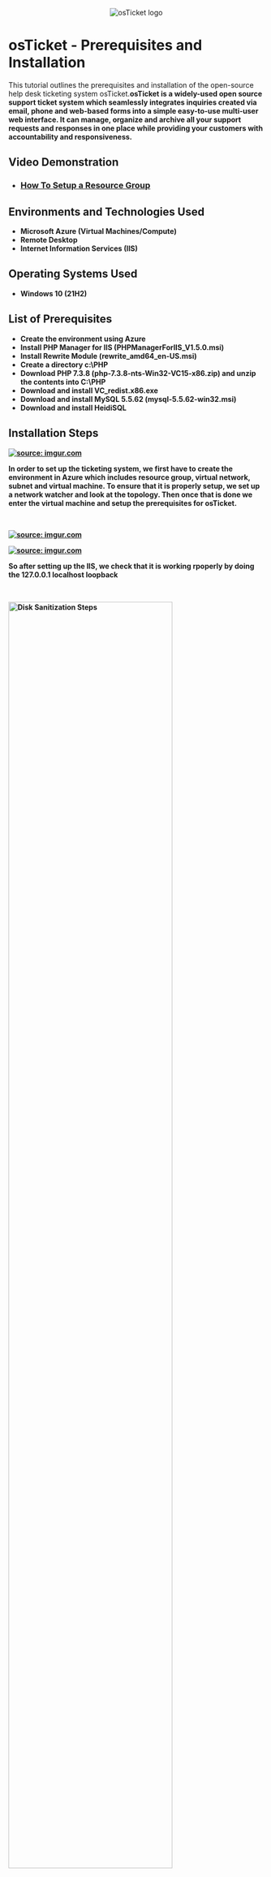 <p align="center">
<img src="https://i.imgur.com/Clzj7Xs.png" alt="osTicket logo"/>
</p>

<h1>osTicket - Prerequisites and Installation</h1>
This tutorial outlines the prerequisites and installation of the open-source help desk ticketing system osTicket.<b>osTicket is a widely-used open source support ticket system which seamlessly integrates inquiries created via email, phone and web-based forms into a simple easy-to-use multi-user web interface. It can manage, organize and archive all your support requests and responses in one place while providing your customers with accountability and responsiveness.<b><br />


<h2>Video Demonstration</h2>

- ### [ How To Setup a Resource Group](https://loom.com/share/a4b3e70ccf6246aa89bed4496dea9a86)

<h2>Environments and Technologies Used</h2>

- Microsoft Azure (Virtual Machines/Compute)
- Remote Desktop
- Internet Information Services (IIS)

<h2>Operating Systems Used </h2>

- Windows 10</b> (21H2)

<h2>List of Prerequisites</h2>

- Create the environment using Azure
- Install PHP Manager for IIS (PHPManagerForIIS_V1.5.0.msi)
- Install Rewrite Module (rewrite_amd64_en-US.msi)
- Create a directory c:\PHP
- Download PHP 7.3.8 (php-7.3.8-nts-Win32-VC15-x86.zip) and unzip the contents into C:\PHP
- Download and install VC_redist.x86.exe
- Download and install MySQL 5.5.62 (mysql-5.5.62-win32.msi)
- Download and install HeidiSQL

<h2>Installation Steps</h2>

<p>
<a href="https://imgur.com/PVgbFv2"><img src="https://i.imgur.com/PVgbFv2.png" title="source: imgur.com" /></a>
</p>
<p>
In order to set up the ticketing system, we first have to create the environment in Azure which includes resource group, virtual network, subnet and virtual machine. To ensure that it is properly setup, we set up a network watcher and look at the topology. Then once that is done we enter the virtual machine and setup the prerequisites for osTicket.
</p>
<br />

<p>
<a href="https://imgur.com/VCKgUVs"><img src="https://i.imgur.com/VCKgUVs.png" title="source: imgur.com" /></a>
</p>
<p>
<a href="https://imgur.com/Ovs3XN8"><img src="https://i.imgur.com/Ovs3XN8.png" title="source: imgur.com" /></a>

So after setting up the IIS, we check that it is working rpoperly by doing the 127.0.0.1 localhost loopback 
</p>
<br />

<p>
<img src="https://i.imgur.com/DJmEXEB.png" height="80%" width="80%" alt="Disk Sanitization Steps"/>
</p>
<p>
Lorem ipsum dolor sit amet, consectetur adipiscing elit, sed do eiusmod tempor incididunt ut labore et dolore magna aliqua. Ut enim ad minim veniam, quis nostrud exercitation ullamco laboris nisi ut aliquip ex ea commodo consequat. Duis aute irure dolor in reprehenderit in voluptate velit esse cillum dolore eu fugiat nulla pariatur.
</p>
<br />
https://i.imgur.com/BBPr0mx.png
